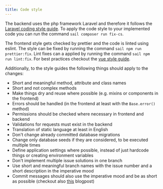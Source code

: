 ```yaml
---
title: Code style
---
```


The backend uses the php framework Laravel and therefore it follows the
[Laravel coding style guide](https://laravel.com/docs/9.x/contributions#coding-style). To apply the code style to your
implemented code you can run the command `sail composer run fix-cs`.

The frontend style gets checked by prettier and the code is linted using eslint.
The style can be fixed by running the command `sail npm run prettier:fix`.
Lint fixes can a applied by running the command `sail npm run lint:fix`.
For best practices checkout the [vue style guide](https://vuejs.org/v2/style-guide/).

Additionally, to the style guides the following things should apply to the changes:

-   Short and meaningful method, attribute and class names
-   Short and not complex methods
-   Make things dry and reuse where possible (e.g. mixins or components in the frontend)
-   Errors should be handled (in the frontend at least with the `Base.error()` method)
-   Permissions should be checked where necessary in frontend and backend
-   Validations for requests must exist in the backend
-   Translation of static language at least in English
-   Don't change already committed database migrations
-   Change only database seeds if they are considered, to be executed multiple times
-   Define application settings where possible, instead of just hardcode things or creating environment variables
-   Don't implement multiple issue solutions in one branch
-   Use short and meaningful branch names with the issue number and a short description in the imperative mood
-   Commit messages should also use the imperative mood and be as short as possible (checkout also [this](https://chris.beams.io/posts/git-commit/#limit-50) blogpost)
